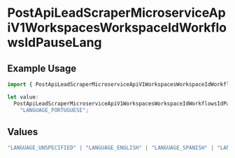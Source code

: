 # PostApiLeadScraperMicroserviceApiV1WorkspacesWorkspaceIdWorkflowsIdPauseLang

## Example Usage

```typescript
import { PostApiLeadScraperMicroserviceApiV1WorkspacesWorkspaceIdWorkflowsIdPauseLang } from "oppulence-backend-sdk/models/operations";

let value:
  PostApiLeadScraperMicroserviceApiV1WorkspacesWorkspaceIdWorkflowsIdPauseLang =
    "LANGUAGE_PORTUGUESE";
```

## Values

```typescript
"LANGUAGE_UNSPECIFIED" | "LANGUAGE_ENGLISH" | "LANGUAGE_SPANISH" | "LANGUAGE_FRENCH" | "LANGUAGE_GERMAN" | "LANGUAGE_ITALIAN" | "LANGUAGE_PORTUGUESE" | "LANGUAGE_DUTCH" | "LANGUAGE_RUSSIAN" | "LANGUAGE_CHINESE" | "LANGUAGE_JAPANESE" | "LANGUAGE_KOREAN" | "LANGUAGE_ARABIC" | "LANGUAGE_HINDI" | "LANGUAGE_GREEK" | "LANGUAGE_TURKISH"
```